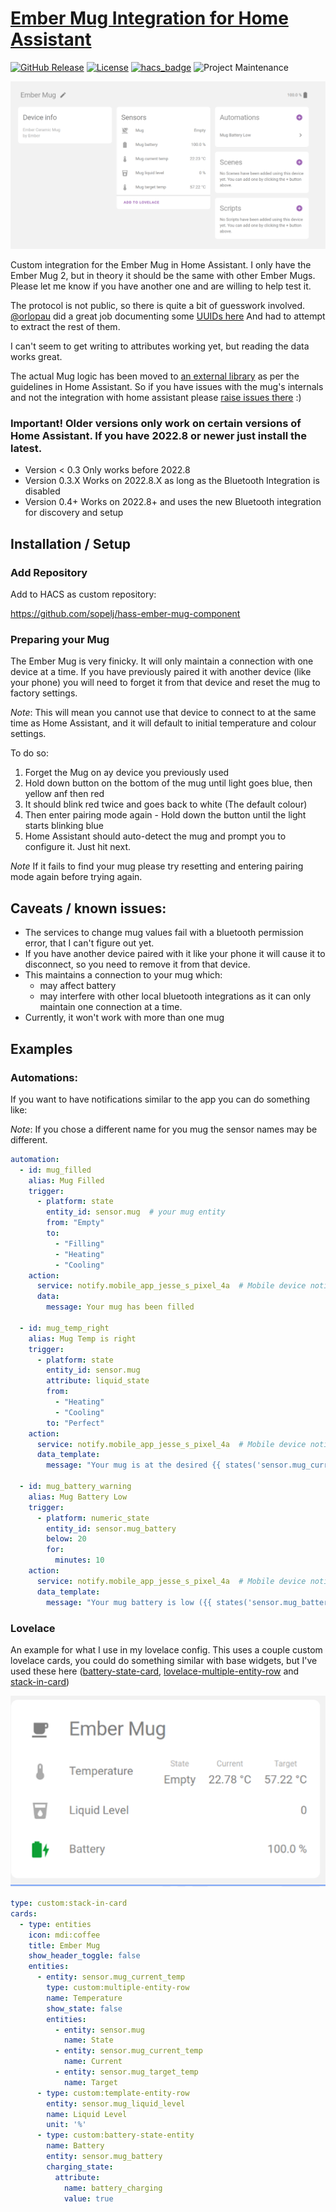 # [Ember Mug Integration for Home Assistant](https://github.com/sopelj/hass-ember-mug-component)

[![GitHub Release](https://img.shields.io/github/release/sopelj/hass-ember-mug-component.svg?style=for-the-badge)](https://github.com/sopelj/hass-ember-mug-component/releases)
[![License](https://img.shields.io/github/license/sopelj/hass-ember-mug-component.svg?style=for-the-badge)](LICENSE.md)
[![hacs_badge](https://img.shields.io/badge/HACS-Custom-41BDF5.svg?style=for-the-badge)](https://github.com/hacs/integration)
![Project Maintenance](https://img.shields.io/maintenance/yes/2022.svg?style=for-the-badge)

![Device View](./examples/device_example.png)

Custom integration for the Ember Mug in Home Assistant.
I only have the Ember Mug 2, but in theory it should be the same with other Ember Mugs.
Please let me know if you have another one and are willing to help test it.

The protocol is not public, so there is quite a bit of guesswork involved. 
[@orlopau](https://github.com/orlopau) did a great job documenting some [UUIDs here](https://github.com/orlopau/ember-mug) And had to attempt to extract the rest of them. 

I can't seem to get writing to attributes working yet, but reading the data works great.

The actual Mug logic has been moved to [an external library](https://github.com/sopelj/python-ember-mug) as per the guidelines in Home Assistant. 
So if you have issues with the mug's internals and not the integration with home assistant please [raise issues there](https://github.com/sopelj/python-ember-mug/issues) :)

### **Important!** Older versions only work on certain versions of Home Assistant. If you have 2022.8 or newer just install the latest.
- Version < 0.3 Only works before 2022.8
- Version 0.3.X Works on 2022.8.X as long as the Bluetooth Integration is disabled
- Version 0.4+ Works on 2022.8+ and uses the new Bluetooth integration for discovery and setup

## Installation / Setup

### Add Repository

Add to HACS as custom repository:

<https://github.com/sopelj/hass-ember-mug-component>

### Preparing your Mug

The Ember Mug is very finicky. It will only maintain a connection with one device at a time. 
If you have previously paired it with another device (like your phone) you will need to forget it from that device and reset the mug to factory settings.

*Note*: This will mean you cannot use that device to connect to at the same time as Home Assistant, and it will default to initial temperature and colour settings.

To do so:
 1. Forget the Mug on ay device you previously used
 2. Hold down button on the bottom of the mug until light goes blue, then yellow anf then red 
 3. It should blink red twice and goes back to white (The default colour) 
 4. Then enter pairing mode again - Hold down the button until the light starts blinking blue
 5. Home Assistant should auto-detect the mug and prompt you to configure it. Just hit next.

*Note* If it fails to find your mug please try resetting and entering pairing mode again before trying again.

## Caveats / known issues:

- The services to change mug values fail with a bluetooth permission error, that I can't figure out yet. 
- If you have another device paired with it like your phone it will cause it to disconnect, so you need to remove it from that device.
- This maintains a connection to your mug which:
    - may affect battery
    - may interfere with other local bluetooth integrations as it can only maintain one connection at a time.
- Currently, it won't work with more than one mug

## Examples

### Automations:

If you want to have notifications similar to the app you can do something like:

*Note*: If you chose a different name for you mug the sensor names may be different.

```yaml
automation:
  - id: mug_filled
    alias: Mug Filled
    trigger:
      - platform: state
        entity_id: sensor.mug  # your mug entity
        from: "Empty"
        to:
          - "Filling"
          - "Heating"
          - "Cooling"
    action:
      service: notify.mobile_app_jesse_s_pixel_4a  # Mobile device notify or other action
      data:
        message: Your mug has been filled

  - id: mug_temp_right
    alias: Mug Temp is right
    trigger:
      - platform: state
        entity_id: sensor.mug
        attribute: liquid_state
        from:
          - "Heating"
          - "Cooling"
        to: "Perfect"
    action:
      service: notify.mobile_app_jesse_s_pixel_4a  # Mobile device notify or other action
      data_template:
        message: "Your mug is at the desired {{ states('sensor.mug_current_temp') }}{{ state_attr('sensor.mug_current_temp', 'unit_of_measurement') }}."

  - id: mug_battery_warning
    alias: Mug Battery Low
    trigger:
      - platform: numeric_state
        entity_id: sensor.mug_battery
        below: 20
        for:
          minutes: 10
    action:
      service: notify.mobile_app_jesse_s_pixel_4a  # Mobile device notify or other action
      data_template:
        message: "Your mug battery is low ({{ states('sensor.mug_battery') }}%)."

```

### Lovelace

An example for what I use in my lovelace config. 
This uses a couple custom lovelace cards, you could do something similar with base widgets, but I've used these here 
([battery-state-card](https://github.com/maxwroc/battery-state-card), [lovelace-multiple-entity-row](https://github.com/benct/lovelace-multiple-entity-row) and [stack-in-card](https://github.com/custom-cards/stack-in-card))

![Lovelace Example](./examples/lovelace_example.png)

```yaml
type: custom:stack-in-card
cards:
  - type: entities
    icon: mdi:coffee
    title: Ember Mug
    show_header_toggle: false
    entities:
      - entity: sensor.mug_current_temp
        type: custom:multiple-entity-row
        name: Temperature
        show_state: false
        entities:
          - entity: sensor.mug
            name: State
          - entity: sensor.mug_current_temp
            name: Current
          - entity: sensor.mug_target_temp
            name: Target
      - type: custom:template-entity-row
        entity: sensor.mug_liquid_level
        name: Liquid Level
        unit: '%'
      - type: custom:battery-state-entity
        name: Battery
        entity: sensor.mug_battery
        charging_state:
          attribute:
            name: battery_charging
            value: true
```
